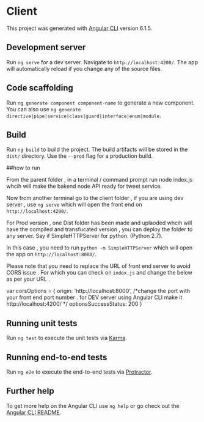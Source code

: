 # Client

This project was generated with [Angular CLI](https://github.com/angular/angular-cli) version 6.1.5.

## Development server

Run `ng serve` for a dev server. Navigate to `http://localhost:4200/`. The app will automatically reload if you change any of the source files.

## Code scaffolding

Run `ng generate component component-name` to generate a new component. You can also use `ng generate directive|pipe|service|class|guard|interface|enum|module`.

## Build

Run `ng build` to build the project. The build artifacts will be stored in the `dist/` directory. Use the `--prod` flag for a production build.

##how to run

From the parent folder , in a terminal / command prompt run node index.js whcih will make the bakend node API ready for tweet service.

Now from another terminal go to the client folder , if you are using 
dev server , use `ng serve` which will open the front end on `http://localhost:4200/`.

For Prod version , one Dist folder has been made and uplaoded whcih will have the compiled and transfucated version , you can deploy the folder to any server. Say if SimpleHTTPServer for python. (Python 2.7).

In this case , you need to run `python -m SimpleHTTPServer` which will open the app on `http://localhost:8000/`.

Please note that you need to replace the URL of front end server to avoid CORS issue . For which you can check on `index.js` and change the below as per your URL .

var corsOptions = {
    origin: 'http://localhost:8000', /*change the port with your front end port number . for DEV server using Angular CLI make it http://localhost:4200/ */
    optionsSuccessStatus: 200 
  }

## Running unit tests

Run `ng test` to execute the unit tests via [Karma](https://karma-runner.github.io).

## Running end-to-end tests

Run `ng e2e` to execute the end-to-end tests via [Protractor](http://www.protractortest.org/).

## Further help

To get more help on the Angular CLI use `ng help` or go check out the [Angular CLI README](https://github.com/angular/angular-cli/blob/master/README.md).
